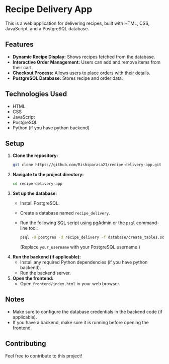 # Recipe Delivery App

This is a web application for delivering recipes, built with HTML, CSS, JavaScript, and a PostgreSQL database.

## Features

* **Dynamic Recipe Display:** Shows recipes fetched from the database.
* **Interactive Order Management:** Users can add and remove items from their cart.
* **Checkout Process:** Allows users to place orders with their details.
* **PostgreSQL Database:** Stores recipe and order data.

## Technologies Used

* HTML
* CSS
* JavaScript
* PostgreSQL
* Python (if you have python backend)

## Setup

1.  **Clone the repository:**
    ```bash
    git clone https://github.com/Rishiparasa21/recipe-delivery-app.git
    ```
2.  **Navigate to the project directory:**
    ```bash
    cd recipe-delivery-app
    ```
3.  **Set up the database:**
    * Install PostgreSQL.
    * Create a database named `recipe_delivery`.
    * Run the following SQL script using pgAdmin or the `psql` command-line tool:

        ```bash
        psql -U postgres -d recipe_delivery -f database/create_tables.sql
        ```

        (Replace `your_username` with your PostgreSQL username.)
4.  **Run the backend (if applicable):**
    * Install any required Python dependencies (if you have python backend).
    * Run the backend server.
5.  **Open the frontend:**
    * Open `frontend/index.html` in your web browser.

## Notes

* Make sure to configure the database credentials in the backend code (if applicable).
* If you have a backend, make sure it is running before opening the frontend.

## Contributing

Feel free to contribute to this project!

